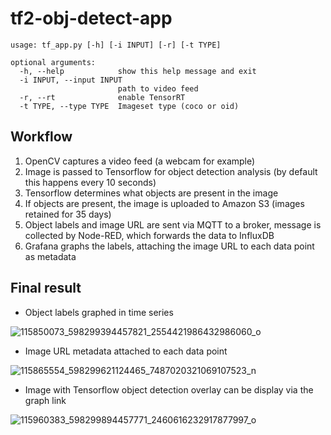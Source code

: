 # tf2-obj-detect-app

```
usage: tf_app.py [-h] [-i INPUT] [-r] [-t TYPE]

optional arguments:
  -h, --help            show this help message and exit
  -i INPUT, --input INPUT
                        path to video feed
  -r, --rt              enable TensorRT
  -t TYPE, --type TYPE  Imageset type (coco or oid)
```

## Workflow
1. OpenCV captures a video feed (a webcam for example)
2. Image is passed to Tensorflow for object detection analysis (by default this happens every 10 seconds)
3. Tensorflow determines what objects are present in the image
4. If objects are present, the image is uploaded to Amazon S3 (images retained for 35 days)
5. Object labels and image URL are sent via MQTT to a broker, message is collected by Node-RED, which forwards the data to InfluxDB
6. Grafana graphs the labels, attaching the image URL to each data point as metadata

## Final result
* Object labels graphed in time series

![115850073_598299394457821_2554421986432986060_o](https://user-images.githubusercontent.com/848146/88460651-eefa9700-ce5a-11ea-91fb-44f07e8439a8.png)
* Image URL metadata attached to each data point

![115865554_598299621124465_7487020321069107523_n](https://user-images.githubusercontent.com/848146/88460650-eefa9700-ce5a-11ea-9daa-e71417d0b854.png)
* Image with Tensorflow object detection overlay can be display via the graph link

![115960383_598299894457771_2460616232917877997_o](https://user-images.githubusercontent.com/848146/88460648-ebffa680-ce5a-11ea-8051-d513211369ff.jpg)
